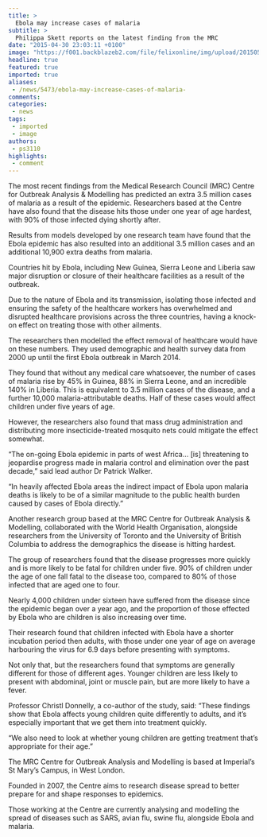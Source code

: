 ```yaml
---
title: >
  Ebola may increase cases of malaria
subtitle: >
  Philippa Skett reports on the latest finding from the MRC
date: "2015-04-30 23:03:11 +0100"
image: "https://f001.backblazeb2.com/file/felixonline/img/upload/201505010003-ps3110-ebola-liberia-child.jpg"
headline: true
featured: true
imported: true
aliases:
 - /news/5473/ebola-may-increase-cases-of-malaria-
comments:
categories:
 - news
tags:
 - imported
 - image
authors:
 - ps3110
highlights:
 - comment
---
```


The most recent findings from the Medical Research Council (MRC) Centre for Outbreak Analysis & Modelling has predicted an extra 3.5 million cases of malaria as a result of the epidemic. Researchers based at the Centre have also found that the disease hits those under one year of age hardest, with 90% of those infected dying shortly after.

Results from models developed by one research team have found that the Ebola epidemic has also resulted into an additional 3.5 million cases and an additional 10,900 extra deaths from malaria.

Countries hit by Ebola, including New Guinea, Sierra Leone and Liberia saw major disruption or closure of their healthcare facilities as a result of the outbreak.

Due to the nature of Ebola and its transmission, isolating those infected and ensuring the safety of the healthcare workers has overwhelmed and disrupted healthcare provisions across the three countries, having a knock-on effect on treating those with other ailments.

The researchers then modelled the effect removal of healthcare would have on these numbers. They used demographic and health survey data from 2000 up until the first Ebola outbreak in March 2014.

They found that without any medical care whatsoever, the number of cases of malaria rise by 45% in Guinea, 88% in Sierra Leone, and an incredible 140% in Liberia. This is equivalent to 3.5 million cases of the disease, and a further 10,000 malaria-attributable deaths. Half of these cases would affect children under five years of age.

However, the researchers also found that mass drug administration and distributing more insecticide-treated mosquito nets could mitigate the effect somewhat.

“The on-going Ebola epidemic in parts of west Africa… [is] threatening to jeopardise progress made in malaria control and elimination over the past decade,” said lead author Dr Patrick Walker.

“In heavily affected Ebola areas the indirect impact of Ebola upon malaria deaths is likely to be of a similar magnitude to the public health burden caused by cases of Ebola directly.”

Another research group based at the MRC Centre for Outbreak Analysis & Modelling, collaborated with the World Health Organisation, alongside researchers from the University of Toronto and the University of British Columbia to address the demographics the disease is hitting hardest.

The group of researchers found that the disease progresses more quickly and is more likely to be fatal for children under five. 90% of children under the age of one fall fatal to the disease too, compared to 80% of those infected that are aged one to four.

Nearly 4,000 children under sixteen have suffered from the disease since the epidemic began over a year ago, and the proportion of those effected by Ebola who are children is also increasing over time.

Their research found that children infected with Ebola have a shorter incubation period then adults, with those under one year of age on average harbouring the virus for 6.9 days before presenting with symptoms.

Not only that, but the researchers found that symptoms are generally different for those of different ages. Younger children are less likely to present with abdominal, joint or muscle pain, but are more likely to have a fever.

Professor Christl Donnelly, a co-author of the study, said: “These findings show that Ebola affects young children quite differently to adults, and it’s especially important that we get them into treatment quickly.

“We also need to look at whether young children are getting treatment that’s appropriate for their age.”

The MRC Centre for Outbreak Analysis and Modelling is based at Imperial’s St Mary’s Campus, in West London.

Founded in 2007, the Centre aims to research disease spread to better prepare for and shape responses to epidemics.

Those working at the Centre are currently analysing and modelling the spread of diseases such as SARS, avian flu, swine flu, alongside Ebola and malaria.
